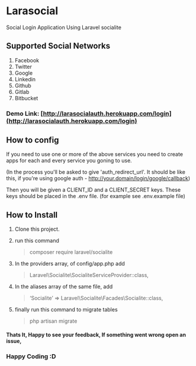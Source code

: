 # Larasocial
Social Login Application Using Laravel socialite

## Supported Social Networks

1. Facebook
2. Twitter
3. Google
4. Linkedin
5. Github
6. Gitlab
7. Bitbucket

### Demo Link: [http://larasocialauth.herokuapp.com/login](http://larasocialauth.herokuapp.com/login)

## How to config

If you need to use one or more of the above services you need to create apps for each and every service you goning to use. 

(In the process you'll be asked to give 'auth_redirect_url'. It should be like this, if you're using google auth - <http://your.domain/login/google/callback>)

Then you will be given a CLIENT_ID and a CLIENT_SECRET keys. These keys should be placed in the .env file. (for example see .env.example file)

## How to Install

1. Clone this project.
2. run this command
    >composer require laravel/socialite
    >
3. In the providers array, of config/app.php add
    >Laravel\Socialite\SocialiteServiceProvider::class,

4. In the aliases array of the same file, add

    >‘Socialite’ => Laravel\Socialite\Facades\Socialite::class,

5. finally run this command to migrate tables

    >php artisan migrate
    >

#### Thats It, Happy to see your feedback, If something went wrong open an issue, 

### Happy Coding :D
